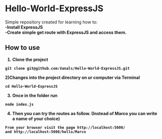 # Hello-World-ExpressJS

Simple repository created for learning how to: </br>
<b>
-Install ExpressJS </br>
-Create simple get route with ExpressJS and access them. <b/></br>

## How to use

1) Clone the project
```
git clone git@github.com:Vanals/Hello-World-ExpressJS.git
```
2)Changes into the project directory on ur computer via Terminal
```
cd Hello-World-ExpressJS
```
3) Once in the folder run
```
node index.js
```
4) Then you can try the routes as follow.
(Instead of Marco you can write a name of your choice)
```
From your browser visit the page http://localhost:5000/
and http://localhost:5000/hello/Marco
```
